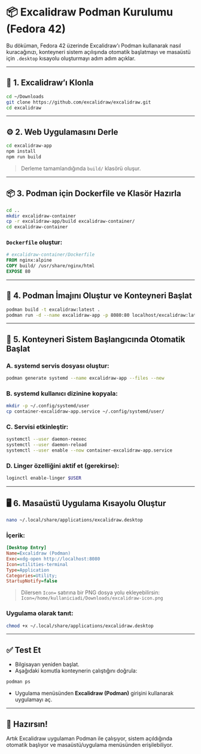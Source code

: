 # 📦 Excalidraw Podman Kurulumu (Fedora 42)

Bu döküman, Fedora 42 üzerinde Excalidraw'ı Podman kullanarak nasıl kuracağınızı, konteyneri sistem açılışında otomatik başlatmayı ve masaüstü için `.desktop` kısayolu oluşturmayı adım adım açıklar.

---

## 📁 1. Excalidraw’ı Klonla

```bash
cd ~/Downloads
git clone https://github.com/excalidraw/excalidraw.git
cd excalidraw
```

---

## ⚙️ 2. Web Uygulamasını Derle

```bash
cd excalidraw-app
npm install
npm run build
```

> Derleme tamamlandığında `build/` klasörü oluşur.

---

## 📦 3. Podman için Dockerfile ve Klasör Hazırla

```bash
cd ..
mkdir excalidraw-container
cp -r excalidraw-app/build excalidraw-container/
cd excalidraw-container
```

### `Dockerfile` oluştur:

```Dockerfile
# excalidraw-container/Dockerfile
FROM nginx:alpine
COPY build/ /usr/share/nginx/html
EXPOSE 80
```

---

## 🔧 4. Podman İmajını Oluştur ve Konteyneri Başlat

```bash
podman build -t excalidraw:latest .
podman run -d --name excalidraw-app -p 8080:80 localhost/excalidraw:latest
```

---

## 🔁 5. Konteyneri Sistem Başlangıcında Otomatik Başlat

### A. systemd servis dosyası oluştur:

```bash
podman generate systemd --name excalidraw-app --files --new
```

### B. systemd kullanıcı dizinine kopyala:

```bash
mkdir -p ~/.config/systemd/user
cp container-excalidraw-app.service ~/.config/systemd/user/
```

### C. Servisi etkinleştir:

```bash
systemctl --user daemon-reexec
systemctl --user daemon-reload
systemctl --user enable --now container-excalidraw-app.service
```

### D. Linger özelliğini aktif et (gerekirse):

```bash
loginctl enable-linger $USER
```

---

## 🖥️ 6. Masaüstü Uygulama Kısayolu Oluştur

```bash
nano ~/.local/share/applications/excalidraw.desktop
```

### İçerik:

```ini
[Desktop Entry]
Name=Excalidraw (Podman)
Exec=xdg-open http://localhost:8080
Icon=utilities-terminal
Type=Application
Categories=Utility;
StartupNotify=false
```

> Dilersen `Icon=` satırına bir PNG dosya yolu ekleyebilirsin: `Icon=/home/kullaniciadi/Downloads/excalidraw-icon.png`

### Uygulama olarak tanıt:

```bash
chmod +x ~/.local/share/applications/excalidraw.desktop
```

---

## ✅ Test Et

- Bilgisayarı yeniden başlat.
- Aşağıdaki komutla konteynerin çalıştığını doğrula:

```bash
podman ps
```

- Uygulama menüsünden **Excalidraw (Podman)** girişini kullanarak uygulamayı aç.

---

## 🎉 Hazırsın!

Artık Excalidraw uygulaman Podman ile çalışıyor, sistem açıldığında otomatik başlıyor ve masaüstü/uygulama menüsünden erişilebiliyor.
